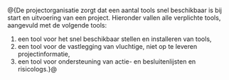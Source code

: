 @{De projectorganisatie zorgt dat een aantal tools snel beschikbaar is bij start en uitvoering van een project. Hieronder vallen alle verplichte tools, aangevuld met de volgende tools:

1. een tool voor het snel beschikbaar stellen en installeren van tools,
2. een tool voor de vastlegging van vluchtige, niet op te leveren projectinformatie,
3. een tool voor ondersteuning van actie- en besluitenlijsten en risicologs.}@
